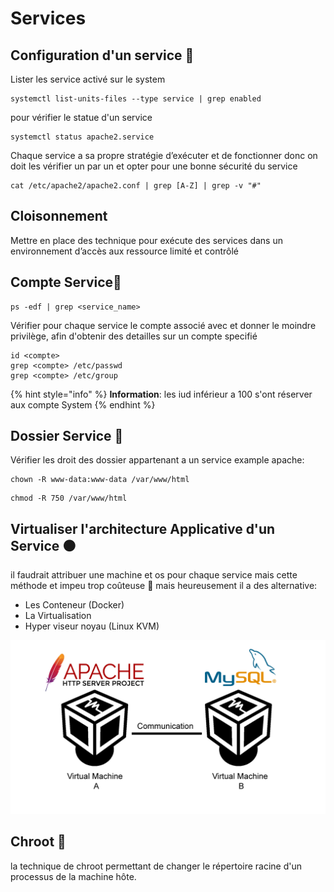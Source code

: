 # Services

## Configuration d'un service 🔴 

Lister les service activé sur le system

```text
systemctl list-units-files --type service | grep enabled
```

pour vérifier le statue d'un service

```text
systemctl status apache2.service
```

Chaque service a sa propre stratégie d’exécuter et de fonctionner donc on doit les vérifier un par un et opter pour une bonne sécurité du service 

```text
cat /etc/apache2/apache2.conf | grep [A-Z] | grep -v "#"
```

## Cloisonnement

Mettre en place des technique pour exécute des services dans un environnement d’accès aux ressource limité et contrôlé 

## Compte Service🔴 

```text
ps -edf | grep <service_name>
```

Vérifier pour chaque service le compte associé avec et donner le moindre privilège, afin d'obtenir des detailles sur un compte specifié

```text
id <compte>
grep <compte> /etc/passwd
grep <compte> /etc/group
```

{% hint style="info" %}
**Information**: les iud inférieur a 100 s'ont réserver aux compte System
{% endhint %}

## Dossier Service 🔴 

Vérifier les droit des dossier appartenant a un service example apache:

```text
chown -R www-data:www-data /var/www/html
```

```text
chmod -R 750 /var/www/html
```

## Virtualiser l'architecture Applicative d'un Service ⚫ 

il faudrait attribuer une machine et os pour chaque service mais cette méthode et impeu trop coûteuse 💸 mais heureusement il a des alternative:

* Les Conteneur \(Docker\)
* La Virtualisation
* Hyper viseur noyau \(Linux KVM\)

![](../.gitbook/assets/apache_vm.png)

## Chroot 🔴 

la technique de chroot permettant de changer le répertoire racine d'un processus de la machine hôte.

## 

